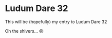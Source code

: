 # Ludum Dare 32

This will be (hopefully) my entry to Ludum Dare 32

Oh the shivers... :confounded:
